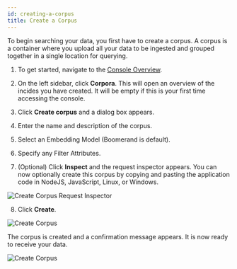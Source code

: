 ```yaml
---
id: creating-a-corpus
title: Create a Corpus
---
```


To begin searching your data, you first have to create a corpus. A corpus 
is a container where you upload all your data to be ingested and grouped 
together in a single location for querying.

1. To get started, navigate to the [Console Overview](https://console.vectara.com/overview).

2. On the left sidebar, click **Corpora**. This 
   will open an overview of the incides you have created. It will be empty 
   if this is your first time accessing the console.

3. Click **Create corpus** and a dialog box appears.
4. Enter the name and description of the corpus.
5. Select an Embedding Model (Boomerand is default).
6. Specify any Filter Attributes.
7. (Optional) Click **Inspect** and the request inspector appears. You can now 
   optionally create this corpus by copying and pasting the application code 
   in NodeJS, JavaScript, Linux, or Windows.

  ![Create Corpus Request Inspector](/img/create_corpus_request_inspector.png)

8. Click **Create**.

  ![Create Corpus](/img/create_corpus.png)

The corpus is created and a confirmation message appears. It is now ready to 
receive your data.

![Create Corpus](/img/create_corpus_success.png)
